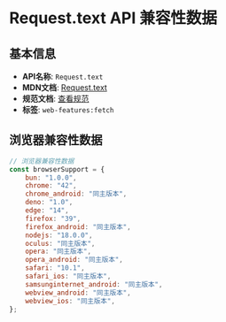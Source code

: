 # Request.text API 兼容性数据

## 基本信息

- **API名称**: `Request.text`
- **MDN文档**: [Request.text](https://developer.mozilla.org/docs/Web/API/Request/text)
- **规范文档**: [查看规范](https://fetch.spec.whatwg.org/#ref-for-dom-body-text①)
- **标签**: `web-features:fetch`

## 浏览器兼容性数据

```javascript
// 浏览器兼容性数据
const browserSupport = {
    bun: "1.0.0",
    chrome: "42",
    chrome_android: "同主版本",
    deno: "1.0",
    edge: "14",
    firefox: "39",
    firefox_android: "同主版本",
    nodejs: "18.0.0",
    oculus: "同主版本",
    opera: "同主版本",
    opera_android: "同主版本",
    safari: "10.1",
    safari_ios: "同主版本",
    samsunginternet_android: "同主版本",
    webview_android: "同主版本",
    webview_ios: "同主版本",
};

```

